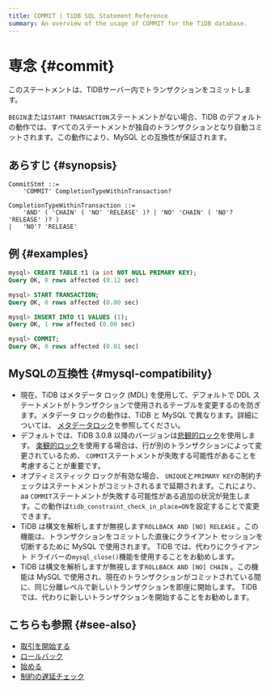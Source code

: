 ```yaml
---
title: COMMIT | TiDB SQL Statement Reference
summary: An overview of the usage of COMMIT for the TiDB database.
---
```


# 専念 {#commit}

このステートメントは、TIDBサーバー内でトランザクションをコミットします。

`BEGIN`または`START TRANSACTION`ステートメントがない場合、TiDB のデフォルトの動作では、すべてのステートメントが独自のトランザクションとなり自動コミットされます。この動作により、MySQL との互換性が保証されます。

## あらすじ {#synopsis}

```ebnf+diagram
CommitStmt ::=
    'COMMIT' CompletionTypeWithinTransaction?

CompletionTypeWithinTransaction ::=
    'AND' ( 'CHAIN' ( 'NO' 'RELEASE' )? | 'NO' 'CHAIN' ( 'NO'? 'RELEASE' )? )
|   'NO'? 'RELEASE'
```

## 例 {#examples}

```sql
mysql> CREATE TABLE t1 (a int NOT NULL PRIMARY KEY);
Query OK, 0 rows affected (0.12 sec)

mysql> START TRANSACTION;
Query OK, 0 rows affected (0.00 sec)

mysql> INSERT INTO t1 VALUES (1);
Query OK, 1 row affected (0.00 sec)

mysql> COMMIT;
Query OK, 0 rows affected (0.01 sec)
```

## MySQLの互換性 {#mysql-compatibility}

-   現在、TiDB はメタデータ ロック (MDL) を使用して、デフォルトで DDL ステートメントがトランザクションで使用されるテーブルを変更するのを防ぎます。メタデータ ロックの動作は、TiDB と MySQL で異なります。詳細については、 [<a href="/metadata-lock.md">メタデータロック</a>](/metadata-lock.md)を参照してください。
-   デフォルトでは、TiDB 3.0.8 以降のバージョンは[<a href="/pessimistic-transaction.md">悲観的ロック</a>](/pessimistic-transaction.md)を使用します。 [<a href="/optimistic-transaction.md">楽観的ロック</a>](/optimistic-transaction.md)を使用する場合は、行が別のトランザクションによって変更されているため、 `COMMIT`ステートメントが失敗する可能性があることを考慮することが重要です。
-   オプティミスティック ロックが有効な場合、 `UNIQUE`と`PRIMARY KEY`の制約チェックはステートメントがコミットされるまで延期されます。これにより、aa `COMMIT`ステートメントが失敗する可能性がある追加の状況が発生します。この動作は`tidb_constraint_check_in_place=ON`を設定することで変更できます。
-   TiDB は構文を解析しますが無視します`ROLLBACK AND [NO] RELEASE` 。この機能は、トランザクションをコミットした直後にクライアント セッションを切断するために MySQL で使用されます。 TiDB では、代わりにクライアント ドライバーの`mysql_close()`機能を使用することをお勧めします。
-   TiDB は構文を解析しますが無視します`ROLLBACK AND [NO] CHAIN` 。この機能は MySQL で使用され、現在のトランザクションがコミットされている間に、同じ分離レベルで新しいトランザクションを即座に開始します。 TiDB では、代わりに新しいトランザクションを開始することをお勧めします。

## こちらも参照 {#see-also}

-   [<a href="/sql-statements/sql-statement-start-transaction.md">取引を開始する</a>](/sql-statements/sql-statement-start-transaction.md)
-   [<a href="/sql-statements/sql-statement-rollback.md">ロールバック</a>](/sql-statements/sql-statement-rollback.md)
-   [<a href="/sql-statements/sql-statement-begin.md">始める</a>](/sql-statements/sql-statement-begin.md)
-   [<a href="/transaction-overview.md#lazy-check-of-constraints">制約の遅延チェック</a>](/transaction-overview.md#lazy-check-of-constraints)

